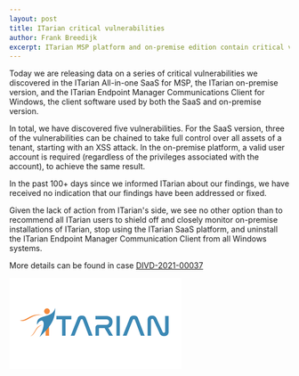 ```yaml
---
layout: post
title: ITarian critical vulnerabilities
author: Frank Breedijk
excerpt: ITarian MSP platform and on-premise edition contain critical vulnerabilities, please consider not using it.
---
```

Today we are releasing data on a series of critical vulnerabilities we discovered in the ITarian All-in-one SaaS for MSP, the ITarian on-premise version, and the ITarian Endpoint Manager Communications Client for Windows, the client software used by both the SaaS and on-premise version.

In total, we have discovered five vulnerabilities. For the SaaS version, three of the vulnerabilities can be chained to take full control over all assets of a tenant, starting with an XSS attack.
In the on-premise platform, a valid user account is required (regardless of the privileges associated with the account), to achieve the same result.

In the past 100+ days since we informed ITarian about our findings, we have received no indication that our findings have been addressed or fixed. 

Given the lack of action from ITarian's side, we see no other option than to recommend all ITarian users to shield off and closely monitor on-premise installations of ITarian, stop using the ITarian SaaS platform, and uninstall the ITarian Endpoint Manager Communication Client from all Windows systems.

More details can be found in case [DIVD-2021-00037](/DIVD-2021-00037)

![ITarian logo](/assets/images/itarian.png)